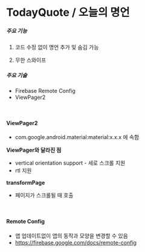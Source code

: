 #  TodayQuote / 오늘의 명언
##### 주요 기능

1) 코드 수정 없이 명언 추가 및 숨김 가능

2. 무한 스와이프

##### 주요 기술

- Firebase Remote Config
- ViewPager2

<br>

#### ViewPager2

- com.google.android.material:material:x.x.x 에 속함

**ViewPager와 달라진 점**

- vertical orientation support - 세로 스크롤 지원
- rtl 지원

**transformPage**

- 페이지가 스크롤될 때 호출

<br>

#### Remote Config

- 앱 업데이트없이 앱의 동작과 모양을 변경할 수 있음
- https://firebase.google.com/docs/remote-config







